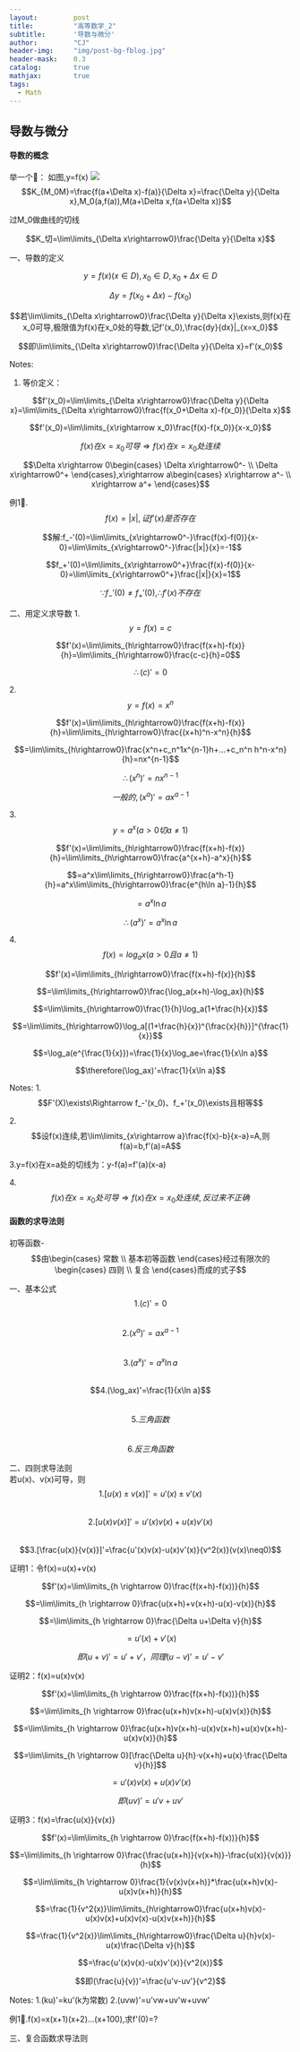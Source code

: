 ```yaml
---
layout: 		post
title: 			"高等数学_2"
subtitle: 		'导数与微分'
author: 		"CJ"
header-img: 	"img/post-bg-fblog.jpg"
header-mask: 	0.3
catalog: 		true
mathjax: 		true
tags:
  - Math
---
```

## 导数与微分
#### 导数的概念
举一个🌰：
如图,y=f(x)
![](/img/in-posts/20200312-line.png)
$$K_{M_0M}=\frac{f(a+\Delta x)-f(a)}{\Delta x}=\frac{\Delta y}{\Delta x},M_0(a,f(a)),M(a+\Delta x,f(a+\Delta x))$$

过M_0做曲线的切线

$$K_切=\lim\limits_{\Delta x\rightarrow0}\frac{\Delta y}{\Delta x}$$

一、导数的定义  

$$y=f(x)(x\in D),x_0\in D,x_0+\Delta x\in D$$

$$\Delta y=f(x_0+\Delta x)-f(x_0)$$

$$若\lim\limits_{\Delta x\rightarrow0}\frac{\Delta y}{\Delta x}\exists,则f(x)在x_0可导,极限值为f(x)在x_0处的导数,记f'(x_0),\frac{dy}{dx}|_{x=x_0}$$

$$即\lim\limits_{\Delta x\rightarrow0}\frac{\Delta y}{\Delta x}=f'(x_0)$$

Notes:
1. 等价定义：

$$f'(x_0)=\lim\limits_{\Delta x\rightarrow0}\frac{\Delta y}{\Delta x}=\lim\limits_{\Delta x\rightarrow0}\frac{f(x_0+\Delta x)-f(x_0)}{\Delta x}$$

$$f'(x_0)=\lim\limits_{x\rightarrow x_0}\frac{f(x)-f(x_0)}{x-x_0}$$

$$f(x)在x=x_0可导\Rightarrow f(x)在x=x_0处连续$$

$$\Delta x\rightarrow 0\begin{cases}
\Delta x\rightarrow0^- \\
\Delta x\rightarrow0^+
\end{cases},x\rightarrow a\begin{cases}
x\rightarrow a^- \\
x\rightarrow a^+
\end{cases}$$

例1🌰. $$ f(x) = \vert x\vert,证f'(x)是否存在 $$

$$解:f_-'(0)=\lim\limits_{x\rightarrow0^-}\frac{f(x)-f(0)}{x-0}=\lim\limits_{x\rightarrow0^-}\frac{|x|}{x}=-1$$

$$f_+'(0)=\lim\limits_{x\rightarrow0^+}\frac{f(x)-f(0)}{x-0}=\lim\limits_{x\rightarrow0^+}\frac{|x|}{x}=1$$

$$\because f_-'(0)\neq f_+'(0),\therefore f'(x)不存在$$

二、用定义求导数
1.$$y=f(x)=c$$

$$f'(x)=\lim\limits_{h\rightarrow0}\frac{f(x+h)-f(x)}{h}=\lim\limits_{h\rightarrow0}\frac{c-c}{h}=0$$

$$\therefore(c)'=0$$

2.$$y=f(x)=x^n$$

$$f'(x)=\lim\limits_{h\rightarrow0}\frac{f(x+h)-f(x)}{h}=\lim\limits_{h\rightarrow0}\frac{(x+h)^n-x^n}{h}$$

$$=\lim\limits_{h\rightarrow0}\frac{x^n+c_n^1x^{n-1}h+...+c_n^n h^n-x^n}{h}=nx^{n-1}$$

$$\therefore(x^n)'=nx^{n-1}$$

$$一般的,(x^a)'=ax^{a-1}$$

3.$$y=a^x(a>0切a\neq1)$$

$$f'(x)=\lim\limits_{h\rightarrow0}\frac{f(x+h)-f(x)}{h}=\lim\limits_{h\rightarrow0}\frac{a^{x+h}-a^x}{h}$$

$$=a^x\lim\limits_{h\rightarrow0}\frac{a^h-1}{h}=a^x\lim\limits_{h\rightarrow0}\frac{e^{h\ln a}-1}{h}$$

$$=a^x\ln a$$

$$\therefore(a^x)'=a^x\ln a$$

4.$$f(x)=log_ax(a>0且a\neq1)$$

$$f'(x)=\lim\limits_{h\rightarrow0}\frac{f(x+h)-f(x)}{h}$$

$$=\lim\limits_{h\rightarrow0}\frac{\log_a(x+h)-\log_ax}{h}$$

$$=\lim\limits_{h\rightarrow0}\frac{1}{h}\log_a(1+\frac{h}{x})$$

$$=\lim\limits_{h\rightarrow0}\log_a[(1+\frac{h}{x})^{\frac{x}{h}}]^{\frac{1}{x}}$$

$$=\log_a(e^{\frac{1}{x}})=\frac{1}{x}\log_ae=\frac{1}{x\ln a}$$

$$\therefore(\log_ax)'=\frac{1}{x\ln a}$$

Notes:
1.$$F'(X)\exists\Rightarrow f_-'(x_0)、f_+'(x_0)\exists且相等$$

2.$$设f(x)连续,若\lim\limits_{x\rightarrow a}\frac{f(x)-b}{x-a}=A,则f(a)=b,f'(a)=A$$

3.y=f(x)在x=a处的切线为：y-f(a)=f'(a)(x-a)

4.$$f(x)在x=x_0处可导\Rightarrow f(x)在x=x_0处连续,反过来不正确$$

#### 函数的求导法则
初等函数-$$由\begin{cases}
常数 \\
基本初等函数
\end{cases}经过有限次的\begin{cases}
四则 \\
复合
\end{cases}而成的式子$$

一、基本公式    
$$1.(c)'=0$$  
$$2.(x^a)'=ax^{a-1}$$  
$$3.(a^x)'=a^x\ln a$$  
$$4.(\log_ax)'=\frac{1}{x\ln a}$$  
$$5.三角函数$$  
$$6.反三角函数$$  

二、四则求导法则  
若u(x)、v(x)可导，则  
$$1.[u(x)\pm v(x)]'=u'(x)\pm v'(x)$$  
$$2.[u(x)v(x)]'=u'(x)v(x)+u(x)v'(x)$$  
$$3.[\frac{u(x)}{v(x)}]'=\frac{u'(x)v(x)-u(x)v'(x)}{v^2(x)}(v(x)\neq0)$$  

证明1：令f(x)=u(x)+v(x)

$$f'(x)=\lim\limits_{h \rightarrow 0}\frac{f(x+h)-f(x))}{h}$$

$$=\lim\limits_{h \rightarrow 0}\frac{u(x+h)+v(x+h)-u(x)-v(x)}{h}$$

$$=\lim\limits_{h \rightarrow 0}\frac{\Delta u+\Delta v}{h}$$

$$=u'(x)+v'(x)$$

$$即(u+v)'=u'+v'，同理(u-v)'=u'-v'$$

证明2：f(x)=u(x)v(x)

$$f'(x)=\lim\limits_{h \rightarrow 0}\frac{f(x+h)-f(x))}{h}$$

$$=\lim\limits_{h \rightarrow 0}\frac{u(x+h)v(x+h)-u(x)v(x)}{h}$$

$$=\lim\limits_{h \rightarrow 0}\frac{u(x+h)v(x+h)-u(x)v(x+h)+u(x)v(x+h)-u(x)v(x)}{h}$$

$$=\lim\limits_{h \rightarrow 0}[\frac{\Delta u}{h}·v(x+h)+u(x)·\frac{\Delta v}{h}]$$

$$=u'(x)v(x)+u(x)v'(x)$$

$$即(uv)'=u'v+uv'$$

证明3：f(x)=\frac{u(x)}{v(x)}

$$f'(x)=\lim\limits_{h \rightarrow 0}\frac{f(x+h)-f(x))}{h}$$

$$=\lim\limits_{h \rightarrow 0}\frac{\frac{u(x+h)}{v(x+h)}-\frac{u(x)}{v(x)}}{h}$$

$$=\lim\limits_{h \rightarrow 0}\frac{1}{v(x)v(x+h)}*\frac{u(x+h)v(x)-u(x)v(x+h)}{h}$$

$$=\frac{1}{v^2(x)}\lim\limits_{h\rightarrow0}\frac{u(x+h)v(x)-u(x)v(x)+u(x)v(x)-u(x)v(x+h)}{h}$$

$$=\frac{1}{v^2(x)}\lim\limits_{h\rightarrow0}\frac{\Delta u}{h}v(x)-u(x)\frac{\Delta v}{h}$$

$$=\frac{u'(x)v(x)-u(x)v'(x)}{v^2(x)}$$

$$即(\frac{u}{v})'=\frac{u'v-uv'}{v^2}$$

Notes:
1.(ku)'=ku'(k为常数)
2.(uvw)'=u'vw+uv'w+uvw'

例1🌰.f(x)=x(x+1)(x+2)...(x+100),求f'(0)=?


三、复合函数求导法则





